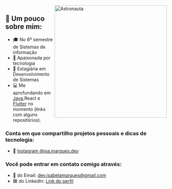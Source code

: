 
<img src="https://user-images.githubusercontent.com/61291155/105898723-8acab280-5ff8-11eb-86f8-571208c41457.png" width="350px" align="right" alt="Astronauta">

## 🔎 Um pouco sobre mim:

- 🎓 No 6º semestre de Sistemas de informação
- 💙 Apaixonada por tecnologia
- 💼 Estagiária em Desenvolvimento de Sistemas
- 💻 Me aprofundando em <a href="https://github.com/IsabelaMarques07/sprint-22">Java</a>,React e <a href="https://github.com/IsabelaMarques07/app-financas-flutter">Flutter</a> no momento (links com alguns repositórios).

### Conta em que compartilho projetos pessoais e dicas de tecnologia:
- 📱 <a href="https://www.instagram.com/isa.marques.dev/"> Instagram @isa.marques.dev</a>

### Você pode entrar em contato comigo através: 
- 📧 do Email: dev.isabelamarques@gmail.com
- 🟦 do LinkedIn: [Link do perfil ](https://www.linkedin.com/in/isabelamarques07/) <br>
